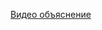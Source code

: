 [Видео объяснение](https://drive.google.com/file/d/1SU0rQUx7apVOp2qY63Fbraxi8f1xf1v1/view?usp=sharing)
